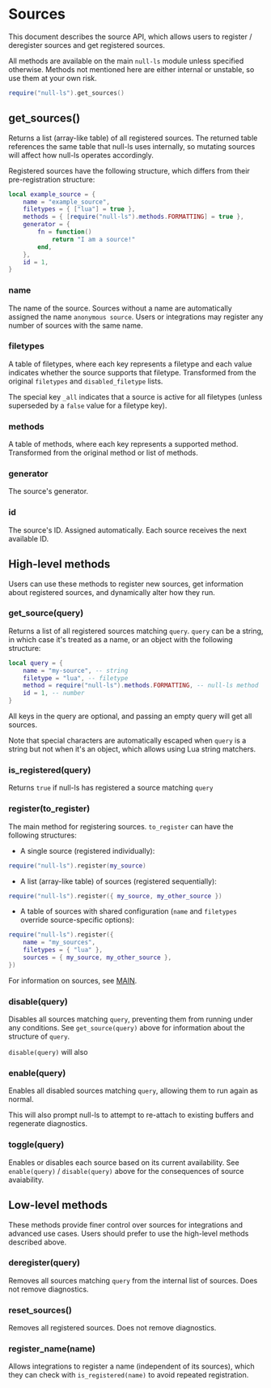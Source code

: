 # Sources

This document describes the source API, which allows users to register /
deregister sources and get registered sources.

All methods are available on the main `null-ls` module unless specified
otherwise. Methods not mentioned here are either internal or unstable, so use
them at your own risk.

```lua
require("null-ls").get_sources()
```

## get_sources()

Returns a list (array-like table) of all registered sources. The returned table
references the same table that null-ls uses internally, so mutating sources will
affect how null-ls operates accordingly.

Registered sources have the following structure, which differs from their
pre-registration structure:

```lua
local example_source = {
    name = "example_source",
    filetypes = { ["lua"] = true },
    methods = { [require("null-ls").methods.FORMATTING] = true },
    generator = {
        fn = function()
            return "I am a source!"
        end,
    },
    id = 1,
}
```

### name

The name of the source. Sources without a name are automatically assigned the
name `anonymous source`. Users or integrations may register any number of
sources with the same name.

### filetypes

A table of filetypes, where each key represents a filetype and each value
indicates whether the source supports that filetype. Transformed from the
original `filetypes` and `disabled_filetype` lists.

The special key `_all` indicates that a source is active for all filetypes
(unless superseded by a `false` value for a filetype key).

### methods

A table of methods, where each key represents a supported method. Transformed
from the original method or list of methods.

### generator

The source's generator.

### id

The source's ID. Assigned automatically. Each source receives the next available
ID.

## High-level methods

Users can use these methods to register new sources, get information about
registered sources, and dynamically alter how they run.

### get_source(query)

Returns a list of all registered sources matching `query`. `query` can be a
string, in which case it's treated as a name, or an object with the following
structure:

```lua
local query = {
    name = "my-source", -- string
    filetype = "lua", -- filetype
    method = require("null-ls").methods.FORMATTING, -- null-ls method
    id = 1, -- number
}
```

All keys in the query are optional, and passing an empty query will get all
sources.

Note that special characters are automatically escaped when `query` is a string
but not when it's an object, which allows using Lua string matchers.

### is_registered(query)

Returns `true` if null-ls has registered a source matching `query`

### register(to_register)

The main method for registering sources. `to_register` can have the following
structures:

- A single source (registered individually):

```lua
require("null-ls").register(my_source)
```

- A list (array-like table) of sources (registered sequentially):

```lua
require("null-ls").register({ my_source, my_other_source })
```

- A table of sources with shared configuration (`name` and `filetypes` override
  source-specific options):

```lua
require("null-ls").register({
    name = "my_sources",
    filetypes = { "lua" },
    sources = { my_source, my_other_source },
})
```

For information on sources, see [MAIN](MAIN.md).

### disable(query)

Disables all sources matching `query`, preventing them from running under any
conditions. See `get_source(query)` above for information about the structure of
`query`.

`disable(query)` will also

### enable(query)

Enables all disabled sources matching `query`, allowing them to run again as
normal.

This will also prompt null-ls to attempt to re-attach to existing buffers and
regenerate diagnostics.

### toggle(query)

Enables or disables each source based on its current availability. See
`enable(query)` / `disable(query)` above for the consequences of source
avaiability.

## Low-level methods

These methods provide finer control over sources for integrations and advanced
use cases. Users should prefer to use the high-level methods described above.

### deregister(query)

Removes all sources matching `query` from the internal list of sources. Does not
remove diagnostics.

### reset_sources()

Removes all registered sources. Does not remove diagnostics.

### register_name(name)

Allows integrations to register a name (independent of its sources), which they
can check with `is_registered(name)` to avoid repeated registration.

